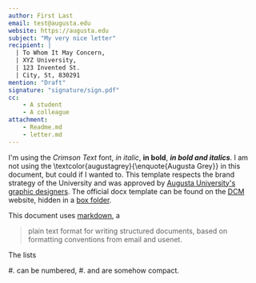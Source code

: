 ```yaml
---
author: First Last
email: test@augusta.edu
website: https://augusta.edu
subject: "My very nice letter"
recipient: | 
  | To Whom It May Concern,
  | XYZ University,
  | 123 Invented St.
  | City, St, 830291
mention: "Draft" 
signature: "signature/sign.pdf"
cc: 
    - A student
    - A colleague
attachment:
    - Readme.md
    - letter.md
---
```


<!-- 
    All the attributes but author are optional.
        - author: your name (First Last),
        - subject: to indicate the subject (added in the meta-data of the pdf),
        - recipient: to list (on multiple lines, if needed) the recipient,
        - mention: remove this line to remove the "Draft" crossing.
        - signature: specify, if you wish, the path to a pdf of your signature.
        - cc: to indicate who will receive a copy of your mail.
        - attachment: documents embedded in your pdf (WARNING, this is quite experimental: the attachfile2 package beyond that is not maintained, as far as I know).
-->

I'm using the _Crimson Text_ font, _in italic_, **in bold**, **_in bold and italics_**.
I am not using the \textcolor{augustagrey}{\enquote{Augusta Grey}} in this document, but could if I wanted to.
This template respects the brand strategy of the University and was approved by [Augusta University's graphic designers](https://brand.augusta.edu/).
The official docx template can be found on the [DCM](https://www.augusta.edu/dcm/marketing/) website, hidden in a [box folder](https://augustauniversity.app.box.com/v/brand-templates/file/777468597182).

This document uses [markdown](https://commonmark.org/), a

>  plain text format for writing structured documents, based on formatting conventions from email and usenet.

The lists

#. can be numbered,
#. and are somehow compact.
